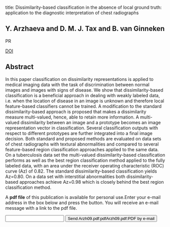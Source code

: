 title: Dissimilarity-based classification in the absence of local ground truth: application to the diagnostic interpretation of chest radiographs

## Y. Arzhaeva and D. M. J. Tax and B. van Ginneken
PR

<a href="https://doi.org/10.1016/j.patcog.2009.01.016">DOI</a>

## Abstract
In this paper classification on dissimilarity representations is applied to medical imaging data with the task of discrimination between normal images and images with signs of disease. We show that dissimilarity-based classification is a beneficial approach in dealing with weakly labeled data, i.e. when the location of disease in an image is unknown and therefore local feature-based classifiers cannot be trained. A modification to the standard dissimilarity-based approach is proposed that makes a dissimilarity measure multi-valued, hence, able to retain more information. A multi-valued dissimilarity between an image and a prototype becomes an image representation vector in classification. Several classification outputs with respect to different prototypes are further integrated into a final image decision. Both standard and proposed methods are evaluated on data sets of chest radiographs with textural abnormalities and compared to several feature-based region classification approaches applied to the same data. On a tuberculosis data set the multi-valued dissimilarity-based classification performs as well as the best region classification method applied to the fully labeled data, with an area under the receiver operating characteristic (ROC) curve (Az) of 0.82. The standard dissimilarity-based classification yields Az=0.80. On a data set with interstitial abnormalities both dissimilarity-based approaches achieve Az=0.98 which is closely behind the best region classification method.

A <b>pdf file</b> of this publication is available for personal use.Enter your e-mail address in the box below and press the button. You will receive an e-mail message with a link to the pdf file.
<form action="sender.php">  <input type="text" name="email">  <input type="submit" value="Send Arzh09.pdf:pdfArzh09.pdf:PDF by e-mail"></form>
